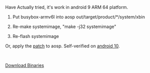 Have Actually tried, it's work in android 9 ARM 64 platform.

1. Put busybox-armv6l into aosp out/target/product/*/system/xbin

2. Re-make systemimage, "make -j32 systemimage"

3. Re-flash systemimage


Or, apply the [patch](./patch/DON-T-MERGE-disable-sepolicy-add-busybox.patch) to aosp. Self-verified on [android 10](https://cs.android.com/android/platform/superproject/+/android-10.0.0_r41:).


<br/>

[Download Binaries](https://busybox.net/downloads/)